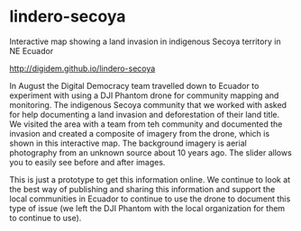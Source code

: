 lindero-secoya
==============

Interactive map showing a land invasion in indigenous Secoya territory in NE Ecuador

http://digidem.github.io/lindero-secoya

In August the Digital Democracy team travelled down to Ecuador to experiment with using a DJI Phantom drone for community mapping and monitoring. The indigenous Secoya community that we worked with asked for help documenting a land invasion and deforestation of their land title. We visited the area with a team from teh community and documented the invasion and created a composite of imagery from the drone, which is shown in this interactive map. The background imagery is aerial photography from an unknown source about 10 years ago. The slider allows you to easily see before and after images.

This is just a prototype to get this information online. We continue to look at the best way of publishing and sharing this information and support the local communities in Ecuador to continue to use the drone to document this type of issue (we left the DJI Phantom with the local organization for them to continue to use).
